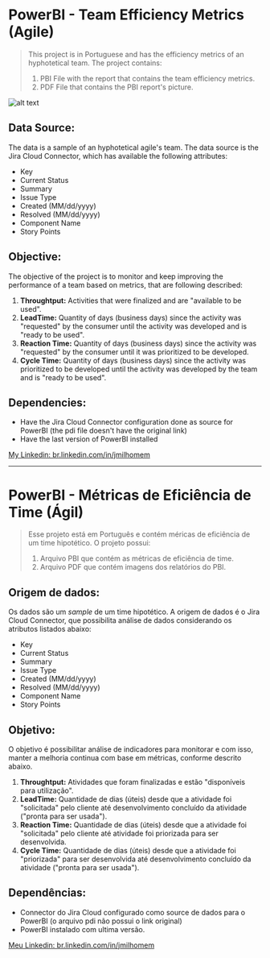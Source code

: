 # PowerBI - Team Efficiency Metrics (Agile)
> This project is in Portuguese and has the efficiency metrics of an hyphotetical team. The project contains:
> 1. PBI File with the report that contains the team efficiency metrics.
> 2. PDF File that contains the PBI report's picture.

![alt text](https://blog.planview.com/wp-content/uploads/2020/01/5-Lean-and-agile-Metrics-to-Track-with-Your-Team.jpg)

## Data Source:
The data is a sample of an hyphotetical agile's team. The data source is the Jira Cloud Connector, which has available the following attributes:
- Key
- Current Status
- Summary
- Issue Type
- Created (MM/dd/yyyy)
- Resolved (MM/dd/yyyy)
- Component Name
- Story Points

## Objective:
The objective of the project is to monitor and keep improving the performance of a team based on metrics, that are following described:
  1. __Throughtput:__ Activities that were finalized and are "available to be used".
  2. __LeadTime:__ Quantity of days (business days) since the activity was "requested" by the consumer until the activity was developed and is "ready to be used".
  3. __Reaction Time:__ Quantity of days (business days) since the activity was "requested" by the consumer until it was prioritized to be developed.
  4. __Cycle Time:__ Quantity of days (business days) since the activity was prioritized to be developed until the activity was developed by the team and is "ready to be used".
  
## Dependencies:
* Have the Jira Cloud Connector configuration done as source for PowerBI (the pdi file doesn't have the original link)
* Have the last version of PowerBI installed

 [My Linkedin: br.linkedin.com/in/jmilhomem](https://www.linkedin.com/in/jmilhomem/)
 
 ---
 
 # PowerBI - Métricas de Eficiência de Time (Ágil)
> Esse projeto está em Português e contém méricas de eficiência de um time hipotético. O projeto possui:
> 1. Arquivo PBI que contém as métricas de eficiência de time.
> 2. Arquivo PDF que contém imagens dos relatórios do PBI.

## Origem de dados:
Os dados são um _sample_ de um time hipotético. A origem de dados é o Jira Cloud Connector, que possibilita análise de dados considerando os atributos listados abaixo:
- Key
- Current Status
- Summary
- Issue Type
- Created (MM/dd/yyyy)
- Resolved (MM/dd/yyyy)
- Component Name
- Story Points

## Objetivo:
O objetivo é possibilitar análise de indicadores para monitorar e com isso, manter a melhoria continua com base em métricas, conforme descrito abaixo.
  1. __Throughtput:__ Atividades que foram finalizadas e estão "disponíveis para utilização".
  2. __LeadTime:__ Quantidade de dias (úteis) desde que a atividade foi "solicitada" pelo cliente até desenvolvimento concluído da atividade ("pronta para ser usada").
  3. __Reaction Time:__ Quantidade de dias (úteis) desde que a atividade foi "solicitada" pelo cliente até atividade foi priorizada para ser desenvolvida.
  4. __Cycle Time:__ Quantidade de dias (úteis) desde que a atividade foi "priorizada" para ser desenvolvida até desenvolvimento concluído da atividade ("pronta para ser usada").
  
## Dependências:
* Connector do Jira Cloud configurado como source de dados para o PowerBI (o arquivo pdi não possui o link original)
* PowerBI instalado com ultima versão.

 [Meu Linkedin: br.linkedin.com/in/jmilhomem](https://www.linkedin.com/in/jmilhomem/)